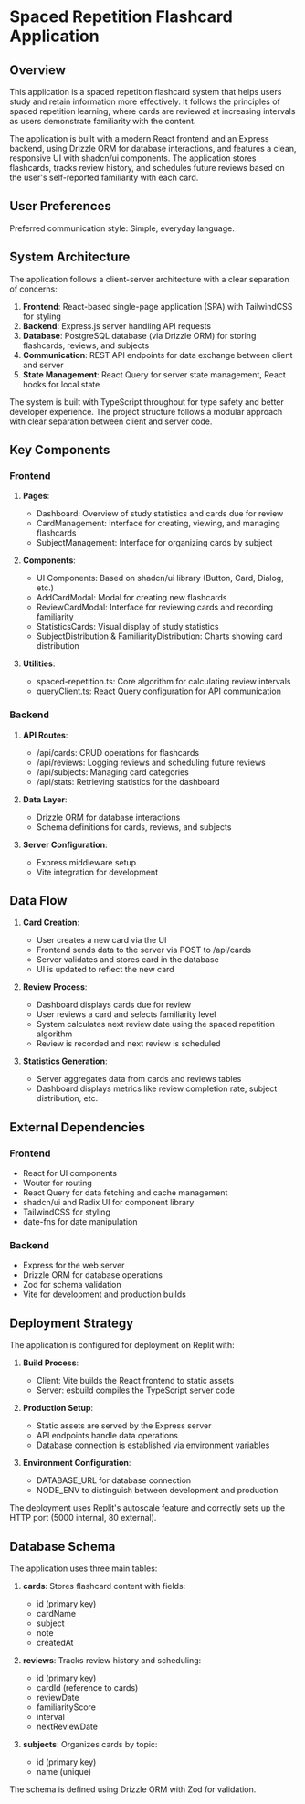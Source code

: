 # Spaced Repetition Flashcard Application

## Overview

This application is a spaced repetition flashcard system that helps users study and retain information more effectively. It follows the principles of spaced repetition learning, where cards are reviewed at increasing intervals as users demonstrate familiarity with the content.

The application is built with a modern React frontend and an Express backend, using Drizzle ORM for database interactions, and features a clean, responsive UI with shadcn/ui components. The application stores flashcards, tracks review history, and schedules future reviews based on the user's self-reported familiarity with each card.

## User Preferences

Preferred communication style: Simple, everyday language.

## System Architecture

The application follows a client-server architecture with a clear separation of concerns:

1. **Frontend**: React-based single-page application (SPA) with TailwindCSS for styling
2. **Backend**: Express.js server handling API requests
3. **Database**: PostgreSQL database (via Drizzle ORM) for storing flashcards, reviews, and subjects
4. **Communication**: REST API endpoints for data exchange between client and server
5. **State Management**: React Query for server state management, React hooks for local state

The system is built with TypeScript throughout for type safety and better developer experience. The project structure follows a modular approach with clear separation between client and server code.

## Key Components

### Frontend

1. **Pages**:
   - Dashboard: Overview of study statistics and cards due for review
   - CardManagement: Interface for creating, viewing, and managing flashcards
   - SubjectManagement: Interface for organizing cards by subject

2. **Components**:
   - UI Components: Based on shadcn/ui library (Button, Card, Dialog, etc.)
   - AddCardModal: Modal for creating new flashcards
   - ReviewCardModal: Interface for reviewing cards and recording familiarity
   - StatisticsCards: Visual display of study statistics
   - SubjectDistribution & FamiliarityDistribution: Charts showing card distribution

3. **Utilities**:
   - spaced-repetition.ts: Core algorithm for calculating review intervals
   - queryClient.ts: React Query configuration for API communication

### Backend

1. **API Routes**:
   - /api/cards: CRUD operations for flashcards
   - /api/reviews: Logging reviews and scheduling future reviews
   - /api/subjects: Managing card categories
   - /api/stats: Retrieving statistics for the dashboard

2. **Data Layer**:
   - Drizzle ORM for database interactions
   - Schema definitions for cards, reviews, and subjects

3. **Server Configuration**:
   - Express middleware setup
   - Vite integration for development

## Data Flow

1. **Card Creation**:
   - User creates a new card via the UI
   - Frontend sends data to the server via POST to /api/cards
   - Server validates and stores card in the database
   - UI is updated to reflect the new card

2. **Review Process**:
   - Dashboard displays cards due for review
   - User reviews a card and selects familiarity level
   - System calculates next review date using the spaced repetition algorithm
   - Review is recorded and next review is scheduled

3. **Statistics Generation**:
   - Server aggregates data from cards and reviews tables
   - Dashboard displays metrics like review completion rate, subject distribution, etc.

## External Dependencies

### Frontend
- React for UI components
- Wouter for routing
- React Query for data fetching and cache management
- shadcn/ui and Radix UI for component library
- TailwindCSS for styling
- date-fns for date manipulation

### Backend
- Express for the web server
- Drizzle ORM for database operations
- Zod for schema validation
- Vite for development and production builds

## Deployment Strategy

The application is configured for deployment on Replit with:

1. **Build Process**:
   - Client: Vite builds the React frontend to static assets
   - Server: esbuild compiles the TypeScript server code

2. **Production Setup**:
   - Static assets are served by the Express server
   - API endpoints handle data operations
   - Database connection is established via environment variables

3. **Environment Configuration**:
   - DATABASE_URL for database connection
   - NODE_ENV to distinguish between development and production

The deployment uses Replit's autoscale feature and correctly sets up the HTTP port (5000 internal, 80 external).

## Database Schema

The application uses three main tables:

1. **cards**: Stores flashcard content with fields:
   - id (primary key)
   - cardName
   - subject
   - note
   - createdAt

2. **reviews**: Tracks review history and scheduling:
   - id (primary key)
   - cardId (reference to cards)
   - reviewDate
   - familiarityScore
   - interval
   - nextReviewDate

3. **subjects**: Organizes cards by topic:
   - id (primary key)
   - name (unique)

The schema is defined using Drizzle ORM with Zod for validation.